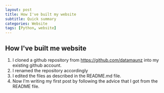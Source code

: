 ```yaml
---
layout: post
title: How I've built my website
subtitle: Quick summary
categories: Website
tags: [Python, website]
---
```


## How I've built me website 

1. I cloned a github repository from https://github.com/datamaunz into my existing github account.
2. I renamed the repository accordingly
3. I edited the files as described in the README.md file.
4. Now I'm writing my first post by following the advice that I got from the README file.
